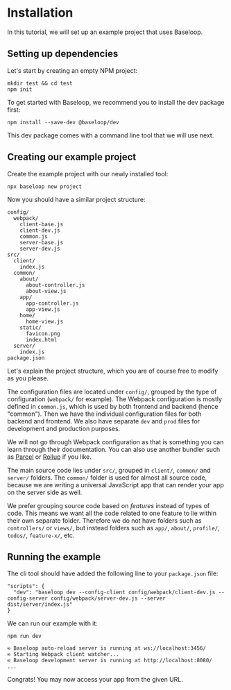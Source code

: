 # Installation

In this tutorial, we will set up an example project that uses Baseloop.

## Setting up dependencies

Let's start by creating an empty NPM project:

```
mkdir test && cd test
npm init 
```

To get started with Baseloop, we recommend you to install the dev package first:

```
npm install --save-dev @baseloop/dev
```

This dev package comes with a command line tool that we will use next.

## Creating our example project 

Create the example project with our newly installed tool:

```
npx baseloop new project
```

Now you should have a similar project structure:

```
config/
  webpack/
    client-base.js
    client-dev.js
    common.js
    server-base.js
    server-dev.js
src/
  client/
    index.js
  common/
    about/
      about-controller.js
      about-view.js
    app/
      app-controller.js
      app-view.js
    home/
      home-view.js
    static/
      favicon.png
      index.html
  server/
    index.js
package.json
```

Let's explain the project structure, which you are of course free to modify as you please.

The configuration files are located under `config/`, grouped by the type of configuration (`webpack/` for example).
The Webpack configuration is mostly defined in `common.js`, which is used by both frontend and backend (hence "common").
Then we have the individual configuration files for both backend and frontend. 
We also have separate `dev` and `prod` files for development and production purposes.

We will not go through Webpack configuration as that is something you can learn through their documentation.
You can also use another bundler such as [Parcel](https://parceljs.org/) or [Rollup](https://rollupjs.org/) if you like.

The main source code lies under `src/`, grouped in `client/`, `common/` and `server/` folders. The `common/` folder is
used for almost all source code, because we are writing a universal JavaScript app that can render your app on the server
side as well.

We prefer grouping source code based on *features* instead of types of code. This means we want all the code related
to one feature to lie within their own separate folder. Therefore we do not have folders such as `controllers/` or `views/`,
but instead folders such as `app/`, `about/`, `profile/`, `todos/`, `feature-x/`, etc.

## Running the example

The cli tool should have added the following line to your `package.json` file:

```
"scripts": {
  "dev": "baseloop dev --config-client config/webpack/client-dev.js --config-server config/webpack/server-dev.js --server dist/server/index.js"
}
```

We can run our example with it:

```
npm run dev
```

```
∞ Baseloop auto-reload server is running at ws://localhost:3456/
∞ Starting Webpack client watcher...
∞ Baseloop development server is running at http://localhost:8080/
...
```

Congrats! You may now access your app from the given URL.
